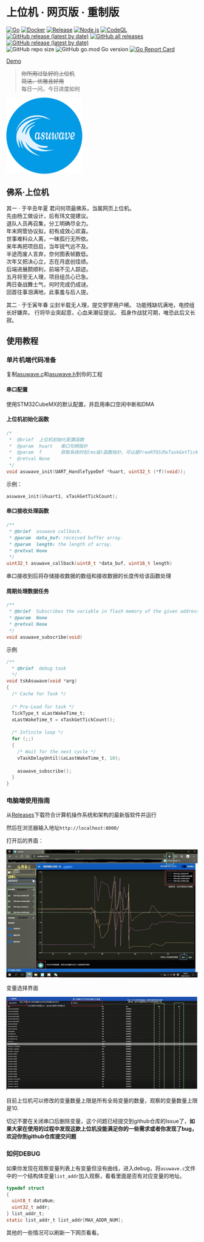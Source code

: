# 上位机 · 网页版 · 重制版

[![Go](https://github.com/scutrobotlab/asuwave/actions/workflows/go.yml/badge.svg)](https://github.com/scutrobotlab/asuwave/actions/workflows/go.yml)
[![Docker](https://github.com/scutrobotlab/asuwave/actions/workflows/docker-publish.yml/badge.svg)](https://github.com/scutrobotlab/asuwave/actions/workflows/docker-publish.yml)
[![Release](https://github.com/scutrobotlab/asuwave/actions/workflows/release.yml/badge.svg)](https://github.com/scutrobotlab/asuwave/actions/workflows/release.yml)
[![Node.js](https://github.com/scutrobotlab/asuwave/actions/workflows/node.yml/badge.svg)](https://github.com/scutrobotlab/asuwave/actions/workflows/node.yml)
[![CodeQL](https://github.com/scutrobotlab/asuwave/actions/workflows/codeql-analysis.yml/badge.svg)](https://github.com/scutrobotlab/asuwave/actions/workflows/codeql-analysis.yml)  
[![GitHub release (latest by date)](https://img.shields.io/github/v/release/scutrobotlab/asuwave)](https://github.com/scutrobotlab/asuwave/releases)
[![GitHub all releases](https://img.shields.io/github/downloads/scutrobotlab/asuwave/total)](https://github.com/scutrobotlab/asuwave/releases)
[![GitHub release (latest by date)](https://img.shields.io/github/downloads/scutrobotlab/asuwave/latest/total)](https://github.com/scutrobotlab/asuwave/releases)  
![GitHub repo size](https://img.shields.io/github/repo-size/scutrobotlab/asuwave)
![GitHub go.mod Go version](https://img.shields.io/github/go-mod/go-version/scutrobotlab/asuwave)
[![Go Report Card](https://goreportcard.com/badge/github.com/scutrobotlab/asuwave)](https://goreportcard.com/report/github.com/scutrobotlab/asuwave)  

[Demo](https://asuwave.herokuapp.com/)  

>~~你所用过坠好的上位机~~  
>~~简洁、优雅且好用~~  
>每日一问，今日进度如何

![logo](src/assets/logo.png)

## 佛系·上位机

其一 · 于辛丑年夏
君问何项最佛系，当属网页上位机。  
先由杨工做设计，后有玮文提建议。  
退队人员再召集，分工明确尽全力。  
年末网管协议拟，初有成效心欢喜。  
世事难料众人离，一昧孤行无所依。  
来年再把项目启，当年锐气远不及。  
半途而废人言弃，奈何图表帧数低。  
次年又把决心立，志在月底创佳绩。  
后端进展颇顺利，前端不见人踪迹。  
五月将至无人理，项目组员心已急。  
两日奋战舞士气，何时完成仍成谜。  
回首往事泪满地，此事羞与后人提。  

其二 · 于壬寅年春
尘封半载无人理，提交寥寥用户稀。
功能残缺坑满地，电控组长好嫌弃。
行将毕业突起意，心血来潮征提议。
孤身作战犹可期，唯恐此后又长寂。

## 使用教程

### 单片机端代码准备

复制[asuwave.c](mcu/asuwave.c)和[asuwave.h](mcu/asuwave.h)到你的工程

#### 串口配置

使用STM32CubeMX的默认配置，并启用串口空闲中断和DMA

#### 上位机初始化函数

```c
/*
 *	@brief 	上位机初始化配置函数
 *	@param	huart	串口句柄指针
 *	@param	f		获取系统时刻(ms级)函数指针，可以是FreeRTOS的xTaskGetTickCount
 * 	@retval	None
 */
void asuwave_init(UART_HandleTypeDef *huart, uint32_t (*f)(void));
```

示例：

```c
asuwave_init(&huart1, xTaskGetTickCount);
```

#### 串口接收处理函数

```c
/**
 * @brief  asuwave callback.
 * @param  data_buf: received buffer array.
 * @param  length: the length of array.
 * @retval None
 */
uint32_t asuwave_callback(uint8_t *data_buf, uint16_t length)
```

串口接收到后将存储接收数据的数组和接收数据的长度传给该函数处理

#### 周期处理数据任务

```c
/**
 * @brief  Subscribes the variable in flash memory of the given address.
 * @param  None
 * @retval None
 */
void asuwave_subscribe(void)
```

示例

```c
/**
  * @brief  debug task
  */
void tskAsuwave(void *arg)
{
  /* Cache for Task */

  /* Pre-Load for task */
  TickType_t xLastWakeTime_t;
  xLastWakeTime_t = xTaskGetTickCount();

  /* Infinite loop */
  for (;;)
  {
    /* Wait for the next cycle */
    vTaskDelayUntil(&xLastWakeTime_t, 10);

    asuwave_subscribe();
  }
}
```

### 电脑端使用指南

从[Releases](https://github.com/scutrobotlab/asuwave/releases)下载符合计算机操作系统和架构的最新版软件并运行

然后在浏览器输入地址`http://localhost:8000/`

打开后的界面：

![](pic/IMG_0095.png)

变量选择界面

![](pic/IMG_0096.png)

目前上位机可以修改的变量数量上限是所有全局变量的数量，观察的变量数量上限是10.

切记不要在关闭串口后删除变量，这个问题已经提交到github仓库的Issue了，**如果大家在使用的过程中发现这款上位机没能满足你的一些需求或者你发现了bug，欢迎你到github仓库提交问题**

### 如何DEBUG

如果你发现在观察变量列表上有变量但没有曲线，进入debug，将`asuwave.c`文件中的一个结构体变量`list_addr`加入观察，看看里面是否有对应变量的地址。

```c
typedef struct
{
  uint8_t dataNum;
  uint32_t addr;
} list_addr_t;
static list_addr_t list_addr[MAX_ADDR_NUM];
```

其他的一些情况可以刷新一下网页看看。
